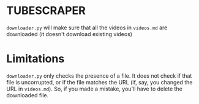 # TUBESCRAPER

`downloader.py` will make sure that all the videos in `videos.md` are downloaded (it doesn't download existing videos)

# Limitations
`downloader.py` only checks the presence of a file. It does not check if that file is uncorrupted, or if the file matches the URL (if, say, you changed the URL in `videos.md`). So, if you made a mistake, you'll have to delete the downloaded file.